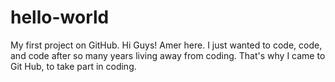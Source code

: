 # hello-world
My first project on GitHub.
Hi Guys!
Amer here. I just wanted to code, code, and code after so many years living away from coding. That's why I came to Git Hub, to take part in coding.
